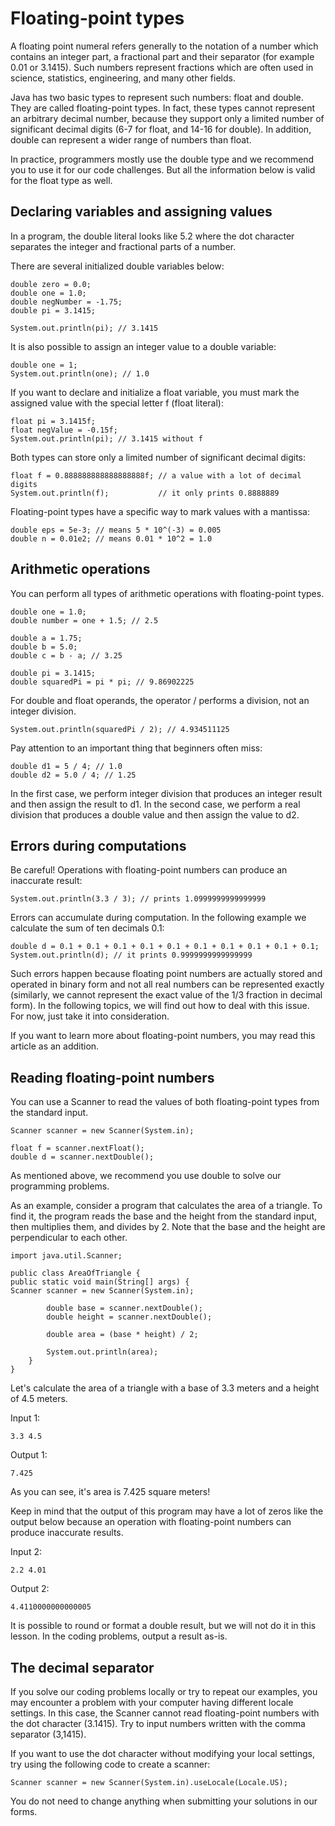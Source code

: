 # Floating-point types

A floating point numeral refers generally to the notation of a number which contains an integer part,
a fractional part and their separator (for example 0.01 or 3.1415). Such numbers represent fractions 
which are often used in science, statistics, engineering, and many other fields.

Java has two basic types to represent such numbers: float and double. They are called floating-point 
types. In fact, these types cannot represent an arbitrary decimal number, because they support only 
a limited number of significant decimal digits (6-7 for float, and 14-16 for double). In addition, 
double can represent a wider range of numbers than float.

In practice, programmers mostly use the double type and we recommend you to use it for our code
challenges. But all the information below is valid for the float type as well.

## Declaring variables and assigning values
In a program, the double literal looks like 5.2 where the dot character separates the integer and 
fractional parts of a number.

There are several initialized double variables below:
```
double zero = 0.0;
double one = 1.0;
double negNumber = -1.75;
double pi = 3.1415;

System.out.println(pi); // 3.1415
```
It is also possible to assign an integer value to a double variable:
```
double one = 1;
System.out.println(one); // 1.0
```
If you want to declare and initialize a float variable, you must mark the assigned value with the 
special letter f (float literal):
```
float pi = 3.1415f;
float negValue = -0.15f;
System.out.println(pi); // 3.1415 without f
```
Both types can store only a limited number of significant decimal digits:
```
float f = 0.888888888888888888f; // a value with a lot of decimal digits
System.out.println(f);           // it only prints 0.8888889
```
Floating-point types have a specific way to mark values with a mantissa:
```
double eps = 5e-3; // means 5 * 10^(-3) = 0.005
double n = 0.01e2; // means 0.01 * 10^2 = 1.0
```

## Arithmetic operations
You can perform all types of arithmetic operations with floating-point types.
```
double one = 1.0;
double number = one + 1.5; // 2.5

double a = 1.75;
double b = 5.0;
double c = b - a; // 3.25

double pi = 3.1415;
double squaredPi = pi * pi; // 9.86902225
```
For double and float operands, the operator / performs a division, not an integer division.
```
System.out.println(squaredPi / 2); // 4.934511125
```
Pay attention to an important thing that beginners often miss:
```
double d1 = 5 / 4; // 1.0
double d2 = 5.0 / 4; // 1.25
```
In the first case, we perform integer division that produces an integer result and then assign the 
result to d1. In the second case, we perform a real division that produces a double value and then 
assign the value to d2.

## Errors during computations
Be careful! Operations with floating-point numbers can produce an inaccurate result:
```
System.out.println(3.3 / 3); // prints 1.0999999999999999
```
Errors can accumulate during computation. In the following example we calculate the sum of ten 
decimals 0.1:
```
double d = 0.1 + 0.1 + 0.1 + 0.1 + 0.1 + 0.1 + 0.1 + 0.1 + 0.1 + 0.1;
System.out.println(d); // it prints 0.9999999999999999
```
Such errors happen because floating point numbers are actually stored and operated in binary form 
and not all real numbers can be represented exactly (similarly, we cannot represent the exact value 
of the 1/3 fraction in decimal form). In the following topics, we will find out how to deal with 
this issue. For now, just take it into consideration.

If you want to learn more about floating-point numbers, you may read this article as an addition.

## Reading floating-point numbers
You can use a Scanner to read the values of both floating-point types from the standard input.
```
Scanner scanner = new Scanner(System.in);

float f = scanner.nextFloat();
double d = scanner.nextDouble();
```
As mentioned above, we recommend you use double to solve our programming problems.

As an example, consider a program that calculates the area of a triangle. To find it, the program 
reads the base and the height from the standard input, then multiplies them, and divides by 2.
Note that the base and the height are perpendicular to each other.
```
import java.util.Scanner;

public class AreaOfTriangle {
public static void main(String[] args) {
Scanner scanner = new Scanner(System.in);

        double base = scanner.nextDouble();
        double height = scanner.nextDouble();

        double area = (base * height) / 2;

        System.out.println(area);
    }
}
```
Let's calculate the area of a triangle with a base of 3.3 meters and a height of 4.5 meters.

Input 1:
```
3.3 4.5
```
Output 1:
```
7.425
```
As you can see, it's area is 7.425 square meters!

Keep in mind that the output of this program may have a lot of zeros like the output below because 
an operation with floating-point numbers can produce inaccurate results.

Input 2:
```
2.2 4.01
```
Output 2:
```
4.4110000000000005
```
It is possible to round or format a double result, but we will not do it in this lesson. In the 
coding problems, output a result as-is.

## The decimal separator
If you solve our coding problems locally or try to repeat our examples, you may encounter a problem 
with your computer having different locale settings. In this case, the Scanner cannot read
floating-point numbers with the dot character (3.1415). Try to input numbers written with the comma 
separator (3,1415).

If you want to use the dot character without modifying your local settings, try using the following 
code to create a scanner:
```
Scanner scanner = new Scanner(System.in).useLocale(Locale.US);
```
You do not need to change anything when submitting your solutions in our forms.

